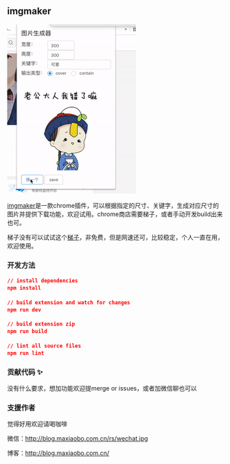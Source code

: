 ## imgmaker

![演示图片](./show.gif)


[imgmaker](https://chrome.google.com/webstore/detail/imgmaker/gcnibpcodipjdbobdnfihkljfdojhgdb?hl=zh-CN)是一款chrome插件，可以根据指定的尺寸、关键字，生成对应尺寸的图片并提供下载功能，欢迎试用。chrome商店需要梯子，或者手动开发build出来也可。

梯子没有可以试试这个[梯子](https://91kan.us/register?aff=91793)，非免费，但是网速还可，比较稳定，个人一直在用，欢迎使用。

### 开发方法

```json
// install dependencies
npm install

// build extension and watch for changes
npm run dev

// build extension zip
npm run build

// lint all source files
npm run lint
```

### 贡献代码 ✨

没有什么要求，想加功能欢迎提merge or issues，或者加微信聊也可以

### 支援作者

觉得好用欢迎请喝咖啡

微信：http://blog.maxiaobo.com.cn/rs/wechat.jpg

博客：http://blog.maxiaobo.com.cn/
